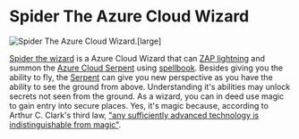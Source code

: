 
# Spider The Azure Cloud Wizard

![Spider The Azure Cloud Wizard.[large]](/static/images/characters/azure-cloud-castle/azure-cloud-wizard.md.jpg)

[Spider the wizard](https://en.wikipedia.org/wiki/Wizard_Spider) is a Azure Cloud Wizard that can [ZAP lightning](https://www.zaproxy.org/) and summon the [Azure Cloud Serpent](https://www.wowhead.com/spell=123992/azure-cloud-serpent) using [spellbook](https://github.com/htrgouvea/spellbook ). 
Besides giving you the ability to fly, the [Serpent](https://www.securityweek.com/serpent-backdoor-used-malware-attacks-french-entities/) 
can give you new perspective as you have the ability to see the ground from above. Understanding it's abilities may unlock secrets not seen from the ground.
As a wizard, you can in deed use magic to gain entry into secure places. Yes, it's magic because, according to Arthur C. Clark's third law, ["any sufficiently advanced technology is indistinguishable from magic"](https://en.wikipedia.org/wiki/Clarke%27s_three_laws).
